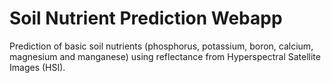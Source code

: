 # Soil Nutrient Prediction Webapp
Prediction of basic soil nutrients (phosphorus, potassium, boron, calcium, magnesium and manganese) using reflectance from Hyperspectral Satellite Images (HSI).
